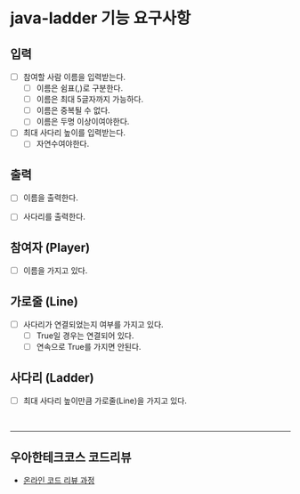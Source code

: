 # java-ladder 기능 요구사항

## 입력
- [ ] 참여할 사람 이름을 입력받는다.
  - [ ] 이름은 쉼표(,)로 구분한다.
  - [ ] 이름은 최대 5글자까지 가능하다.
  - [ ] 이름은 중복될 수 없다.
  - [ ] 이름은 두명 이상이여야한다.
- [ ] 최대 사다리 높이를 입력받는다.
  - [ ] 자연수여야한다.

## 출력
- [ ] 이름을 출력한다.
- [ ] 사다리를 출력한다.


## 참여자 (Player)
- [ ] 이름을 가지고 있다.


## 가로줄 (Line)
- [ ] 사다리가 연결되었는지 여부를 가지고 있다.
  - [ ] True일 경우는 연결되어 있다.
  - [ ] 연속으로 True를 가지면 안된다.

## 사다리 (Ladder)
- [ ] 최대 사다리 높이만큼 가로줄(Line)을 가지고 있다.

<br>
<hr>

## 우아한테크코스 코드리뷰

- [온라인 코드 리뷰 과정](https://github.com/woowacourse/woowacourse-docs/blob/master/maincourse/README.md)
